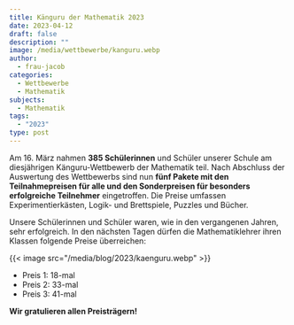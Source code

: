 ```yaml
---
title: Känguru der Mathematik 2023
date: 2023-04-12
draft: false
description: ""
image: /media/wettbewerbe/kanguru.webp
author:
  - frau-jacob
categories:
  - Wettbewerbe
  - Mathematik
subjects:
  - Mathematik
tags:
  - "2023"
type: post
---
```

Am 16. März nahmen **385 Schülerinnen** und Schüler unserer Schule am diesjährigen Känguru-Wettbewerb der Mathematik teil. Nach Abschluss der Auswertung des Wettbewerbs sind nun **fünf Pakete mit den Teilnahmepreisen für alle und den Sonderpreisen für besonders erfolgreiche Teilnehmer** eingetroffen. Die Preise umfassen Experimentierkästen, Logik- und Brettspiele, Puzzles und Bücher.

Unsere Schülerinnen und Schüler waren, wie in den vergangenen Jahren, sehr erfolgreich. In den nächsten Tagen dürfen die Mathematiklehrer ihren Klassen folgende Preise überreichen:



{{< image src="/media/blog/2023/kaenguru.webp" >}}



- Preis 1: 18-mal
- Preis 2: 33-mal
- Preis 3: 41-mal

**Wir gratulieren allen Preisträgern!**
